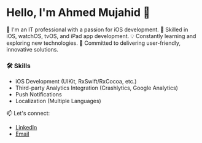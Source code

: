 # Hello, I'm Ahmed Mujahid 👋

🚀 I'm an IT professional with a passion for iOS development.
📱 Skilled in iOS, watchOS, tvOS, and iPad app development.
💡 Constantly learning and exploring new technologies.
🌟 Committed to delivering user-friendly, innovative solutions.

### 🛠️ Skills
- iOS Development (UIKit, RxSwift/RxCocoa, etc.)
- Third-party Analytics Integration (Crashlytics, Google Analytics)
- Push Notifications
- Localization (Multiple Languages)

📫 Let's connect:
- [LinkedIn](https://www.linkedin.com/in/yourprofile/)
- [Email](mailto:youremail@example.com)
